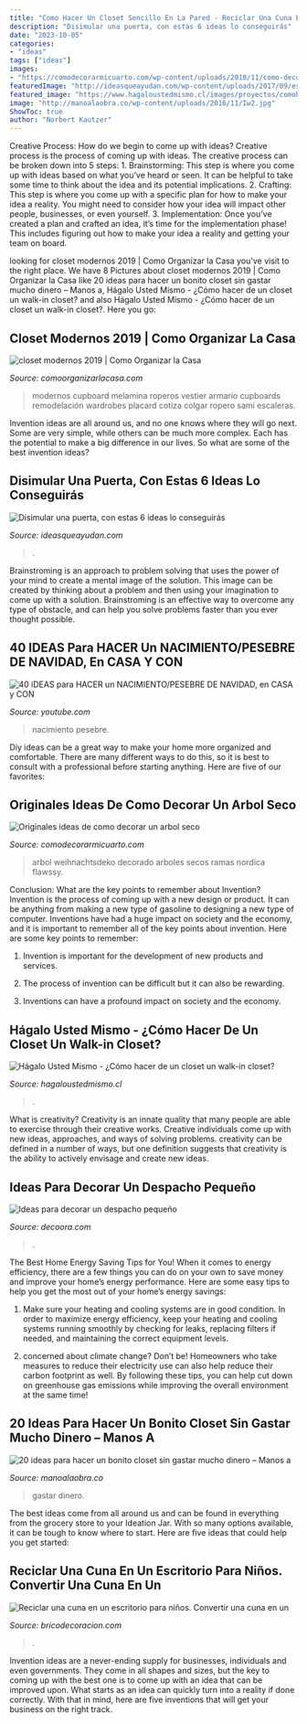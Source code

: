```yaml
---
title: "Como Hacer Un Closet Sencillo En La Pared - Reciclar Una Cuna En Un Escritorio Para Niños. Convertir Una Cuna En Un"
description: "Disimular una puerta, con estas 6 ideas lo conseguirás"
date: "2023-10-05"
categories:
- "ideas"
tags: ["ideas"]
images:
- "https://comodecorarmicuarto.com/wp-content/uploads/2018/11/como-decorar-un-arbol-seco-sencillo.jpg"
featuredImage: "http://ideasqueayudan.com/wp-content/uploads/2017/09/espejopuerta.jpg"
featured_image: "https://www.hagaloustedmismo.cl/images/proyectos/comohacerdeunclosetunwalkincloset.jpg"
image: "http://manoalaobra.co/wp-content/uploads/2016/11/Iw2.jpg"
ShowToc: true
author: "Norbert Kautzer"
---
```



Creative Process: How do we begin to come up with ideas?
Creative process is the process of coming up with ideas. The creative process can be broken down into 5 steps: 1. Brainstorming: This step is where you come up with ideas based on what you’ve heard or seen. It can be helpful to take some time to think about the idea and its potential implications. 2. Crafting: This step is where you come up with a specific plan for how to make your idea a reality. You might need to consider how your idea will impact other people, businesses, or even yourself. 3. Implementation: Once you’ve created a plan and crafted an idea, it’s time for the implementation phase! This includes figuring out how to make your idea a reality and getting your team on board. 
	

		
looking for closet modernos 2019 | Como Organizar la Casa you've visit to the right place. We have 8 Pictures about closet modernos 2019 | Como Organizar la Casa like 20 ideas para hacer un bonito closet sin gastar mucho dinero – Manos a, Hágalo Usted Mismo - ¿Cómo hacer de un closet un walk-in closet? and also Hágalo Usted Mismo - ¿Cómo hacer de un closet un walk-in closet?. Here you go:
		
    
## Closet Modernos 2019 | Como Organizar La Casa

<img loading=lazy src="https://comoorganizarlacasa.com/wp-content/uploads/2019/09/closet-modernos-2019-225x300.jpg" onerror="this.onerror=null;this.src='https://tse4.mm.bing.net/th?id=OIP.KJwiAG3OWHsw2tbnzqLb2wAAAA&amp;pid=15.1';" alt="closet modernos 2019 | Como Organizar la Casa">

_Source: comoorganizarlacasa.com_

>modernos cupboard melamina roperos vestier armario cupboards remodelación wardrobes placard cotiza colgar ropero sami escaleras. 

	

Invention ideas are all around us, and no one knows where they will go next. Some are very simple, while others can be much more complex. Each has the potential to make a big difference in our lives. So what are some of the best invention ideas?

    
## Disimular Una Puerta, Con Estas 6 Ideas Lo Conseguirás

<img loading=lazy src="http://ideasqueayudan.com/wp-content/uploads/2017/09/espejopuerta.jpg" onerror="this.onerror=null;this.src='https://tse3.mm.bing.net/th?id=OIP.HMtlHoPM5OJKQ326JwIf-gHaLH&amp;pid=15.1';" alt="Disimular una puerta, con estas 6 ideas lo conseguirás">

_Source: ideasqueayudan.com_

>. 

	

Brainstroming is an approach to problem solving that uses the power of your mind to create a mental image of the solution. This image can be created by thinking about a problem and then using your imagination to come up with a solution. Brainstroming is an effective way to overcome any type of obstacle, and can help you solve problems faster than you ever thought possible.

    
## 40 IDEAS Para HACER Un NACIMIENTO/PESEBRE DE NAVIDAD, En CASA Y CON

<img loading=lazy src="https://i.ytimg.com/vi/OK-3SnLqEkg/hqdefault.jpg" onerror="this.onerror=null;this.src='https://tse4.mm.bing.net/th?id=OIP.At_krkumIhjLTv6XopHs1QHaFj&amp;pid=15.1';" alt="40 iDEAS para HACER un NACIMIENTO/PESEBRE DE NAVIDAD, en CASA y CON">

_Source: youtube.com_

>nacimiento pesebre. 

	

Diy ideas can be a great way to make your home more organized and comfortable. There are many different ways to do this, so it is best to consult with a professional before starting anything. Here are five of our favorites: 

    
## Originales Ideas De Como Decorar Un Arbol Seco

<img loading=lazy src="https://comodecorarmicuarto.com/wp-content/uploads/2018/11/como-decorar-un-arbol-seco-sencillo.jpg" onerror="this.onerror=null;this.src='https://tse4.mm.bing.net/th?id=OIP.YlAip-eNyDeQBS1VyTUvsAAAAA&amp;pid=15.1';" alt="Originales ideas de como decorar un arbol seco">

_Source: comodecorarmicuarto.com_

>arbol weihnachtsdeko decorado arboles secos ramas nordica flawssy. 

	

Conclusion: What are the key points to remember about Invention?
Invention is the process of coming up with a new design or product. It can be anything from making a new type of gasoline to designing a new type of computer. Inventions have had a huge impact on society and the economy, and it is important to remember all of the key points about invention. Here are some key points to remember:
1) Invention is important for the development of new products and services.

2) The process of invention can be difficult but it can also be rewarding.

3) Inventions can have a profound impact on society and the economy.

    
## Hágalo Usted Mismo - ¿Cómo Hacer De Un Closet Un Walk-in Closet?

<img loading=lazy src="https://www.hagaloustedmismo.cl/images/proyectos/comohacerdeunclosetunwalkincloset.jpg" onerror="this.onerror=null;this.src='https://tse4.mm.bing.net/th?id=OIP.3c4ondDfEysoqUxwfAia3QHaEK&amp;pid=15.1';" alt="Hágalo Usted Mismo - ¿Cómo hacer de un closet un walk-in closet?">

_Source: hagaloustedmismo.cl_

>. 

	

What is creativity?
Creativity is an innate quality that many people are able to exercise through their creative works. Creative individuals come up with new ideas, approaches, and ways of solving problems. creativity can be defined in a number of ways, but one definition suggests that creativity is the ability to actively envisage and create new ideas.

    
## Ideas Para Decorar Un Despacho Pequeño

<img loading=lazy src="https://www.decoora.com/wp-content/uploads/2015/02/despacho-en-casa1.jpg" onerror="this.onerror=null;this.src='https://tse2.mm.bing.net/th?id=OIP.QCS67tnTvjdUbWCYRI4UbgHaE8&amp;pid=15.1';" alt="Ideas para decorar un despacho pequeño">

_Source: decoora.com_

>. 

	

The Best Home Energy Saving Tips for You!
When it comes to energy efficiency, there are a few things you can do on your own to save money and improve your home’s energy performance. Here are some easy tips to help you get the most out of your home’s energy savings:
1. Make sure your heating and cooling systems are in good condition. In order to maximize energy efficiency, keep your heating and cooling systems running smoothly by checking for leaks, replacing filters if needed, and maintaining the correct equipment levels.

2. concerned about climate change? Don’t be! Homeowners who take measures to reduce their electricity use can also help reduce their carbon footprint as well. By following these tips, you can help cut down on greenhouse gas emissions while improving the overall environment at the same time!

    
## 20 Ideas Para Hacer Un Bonito Closet Sin Gastar Mucho Dinero – Manos A

<img loading=lazy src="http://manoalaobra.co/wp-content/uploads/2016/11/Iw2.jpg" onerror="this.onerror=null;this.src='https://tse3.mm.bing.net/th?id=OIP.s8XbFNMz2Tf8wd_VuLGAxwHaLG&amp;pid=15.1';" alt="20 ideas para hacer un bonito closet sin gastar mucho dinero – Manos a">

_Source: manoalaobra.co_

>gastar dinero. 

	

The best ideas come from all around us and can be found in everything from the grocery store to your Ideation Jar. With so many options available, it can be tough to know where to start. Here are five ideas that could help you get started: 

    
## Reciclar Una Cuna En Un Escritorio Para Niños. Convertir Una Cuna En Un

<img loading=lazy src="https://www.bricodecoracion.com/Uploads/bricodecoracion.com/ImagenesGrandes/convertir-cuna-escritorio-ninos-0.jpg" onerror="this.onerror=null;this.src='https://tse4.mm.bing.net/th?id=OIP.FV9oemt1sgnJuWs6tWvrMwHaJ4&amp;pid=15.1';" alt="Reciclar una cuna en un escritorio para niños. Convertir una cuna en un">

_Source: bricodecoracion.com_

>. 

	

Invention ideas are a never-ending supply for businesses, individuals and even governments. They come in all shapes and sizes, but the key to coming up with the best one is to come up with an idea that can be improved upon. What starts as an idea can quickly turn into a reality if done correctly. With that in mind, here are five inventions that will get your business on the right track.

